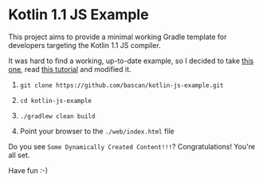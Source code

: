 # Kotlin 1.1 JS Example
This project aims to provide a minimal working Gradle template
for developers targeting the Kotlin 1.1 JS compiler. 
 
It was hard to find a working, up-to-date example, so I decided
to take [this one](https://github.com/JetBrains/kotlin/tree/master/libraries/examples/browser-example),
read [this tutorial](https://kotlinlang.org/docs/tutorials/javascript/getting-started-gradle/getting-started-with-gradle.html)
and modified it.

1. ``git clone https://github.com/bascan/kotlin-js-example.git``

1. ``cd kotlin-js-example``

1. ``./gradlew clean build``

1. Point your browser to the ``./web/index.html`` file

Do you see ``Some Dynamically Created Content!!!``?
Congratulations! You're all set.

Have fun :-)